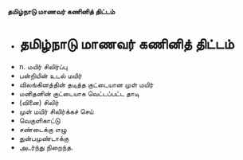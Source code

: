 **தமிழ்நாடு மாணவர் கணினித் திட்டம்**
- # தமிழ்நாடு மாணவர் கணினித் திட்டம்
- n. மயிர் சிலிர்ப்பு
- பன்றியின் உடல் மயிர்
- விலங்கினத்தின் தடித்த குட்டையான முள் மயிர்
- மனிதனின் குட்டையாக வெட்டப்பட்ட தாடி
- (வினை) சிலிர்
- முள் மயிர் சிலிர்க்கச் செய்
- வெகுளிகாட்டு
- சண்டைக்கு எழு
- துன்பமுண்டாக்கு
- அடர்ந்து நிறைந்த.

